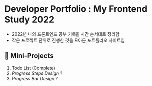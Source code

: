 # Developer Portfolio : My Frontend Study 2022

- 2022년 나의 프론트엔드 공부 기록을 시간 순서대로 정리함
- 작은 프로젝트 단위로 진행한 것을 모아둔 포트폴리오 사이트임

## 📂 Mini-Projects

1. Todo List (Complete)
2. *Progress Steps Design* ?
3. *Progress Bar Design* ?
